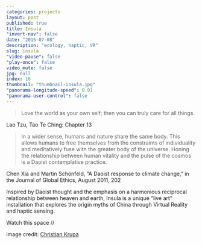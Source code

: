```yaml
---
categories: projects
layout: post
published: true
title: Insula
"invert-nav": false
date: "2015-07-08"
description: "ecology, haptic, VR"
slug: insula
"video-pause": false
"play-once": false
video_mute: false
jpg: null
index: 16
thumbnail: "thumbnail-insula.jpg"
"panorama-longitude-speed": 0.01
"panorama-user-control": false
---
```



> Love the world as your own self; then you can truly care for all things.

Lao Tzu, Tao Te Ching: Chapter 13

> In a wider sense, humans and nature share the same body. This allows humans to free themselves from the constraints of individuality and meditatively fuse with the greater body of the universe. Honing the relationship between human vitality and the pulse of the cosmos is a Daoist contemplative practice. 

Chen Xia and Martin Schönfeld, “A Daoist response to climate change,” in the Journal of Global Ethics, August 2011, 202

Inspired by Daoist thought and the emphasis on a harmonious reciprocal relationship between heaven and earth, Insula is a unique “live art” installation that explores the origin myths of China through Virtual Reality and haptic sensing. 

Watch this space //

image credit: [Christian Krupa](https://vimeo.com/127835459)
